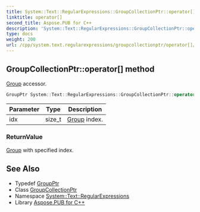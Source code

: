 ```yaml
---
title: System::Text::RegularExpressions::GroupCollectionPtr::operator[] method
linktitle: operator[]
second_title: Aspose.PUB for C++
description: 'System::Text::RegularExpressions::GroupCollectionPtr::operator[] method. Group accessor in C++.'
type: docs
weight: 200
url: /cpp/system.text.regularexpressions/groupcollectionptr/operator[]/
---
```

## GroupCollectionPtr::operator[] method


[Group](../../group/) accessor.

```cpp
GroupPtr System::Text::RegularExpressions::GroupCollectionPtr::operator[](size_t idx) const
```


| Parameter | Type | Description |
| --- | --- | --- |
| idx | size_t | [Group](../../group/) index. |

### ReturnValue

[Group](../../group/) with specified index.

## See Also

* Typedef [GroupPtr](../../groupptr/)
* Class [GroupCollectionPtr](../)
* Namespace [System::Text::RegularExpressions](../../)
* Library [Aspose.PUB for C++](../../../)

